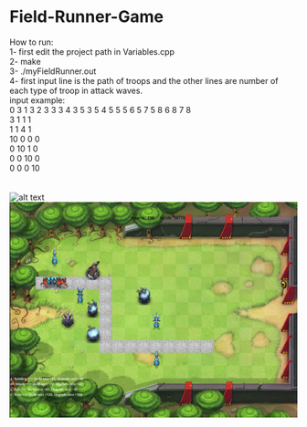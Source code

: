 # Field-Runner-Game
How to run:<br/>
1- first edit the project path in Variables.cpp<br/>
2- make<br/>
3- ./myFieldRunner.out <br/>
4- first input line is the path of troops and the other lines are number of each type of troop in attack waves. <br/>
input example: <br/>
0 3 1 3 2 3 3 3 4 3 5 3 5 4 5 5 5 6 5 7 5 8 6 8 7 8<br/>
3 1 1 1 <br/>
1 1 4 1 <br/>
10 0 0 0 <br/>
0 10 1 0 <br/>
0 0 10 0 <br/>
0 0 0 10 <br/>
<br/>
<br/>
![alt text](start_page.png)
<br/>
![alt text](game_play.png)
